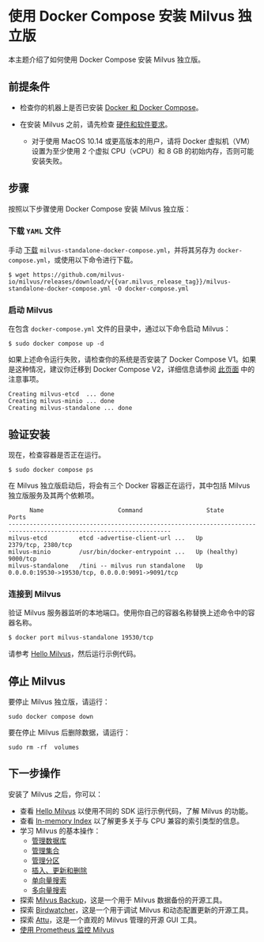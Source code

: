 


# 使用 Docker Compose 安装 Milvus 独立版

本主题介绍了如何使用 Docker Compose 安装 Milvus 独立版。

## 前提条件

- 检查你的机器上是否已安装 [Docker 和 Docker Compose](https://docs.docker.com/compose/install/)。
- 在安装 Milvus 之前，请先检查 [硬件和软件要求](/getstarted/prerequisite-docker.md)。

  - 对于使用 MacOS 10.14 或更高版本的用户，请将 Docker 虚拟机（VM）设置为至少使用 2 个虚拟 CPU（vCPU）和 8 GB 的初始内存，否则可能安装失败。

## 步骤

按照以下步骤使用 Docker Compose 安装 Milvus 独立版：

### 下载 `YAML` 文件

手动 [下载](https://github.com/milvus-io/milvus/releases/download/v{{var.milvus_release_tag}}/milvus-standalone-docker-compose.yml) `milvus-standalone-docker-compose.yml`，并将其另存为 `docker-compose.yml`，或使用以下命令进行下载。

```shell
$ wget https://github.com/milvus-io/milvus/releases/download/v{{var.milvus_release_tag}}/milvus-standalone-docker-compose.yml -O docker-compose.yml
```

### 启动 Milvus

在包含 `docker-compose.yml` 文件的目录中，通过以下命令启动 Milvus：

```shell
$ sudo docker compose up -d
```

<div class="alert note">

如果上述命令运行失败，请检查你的系统是否安装了 Docker Compose V1。如果是这种情况，建议你迁移到 Docker Compose V2，详细信息请参阅 [此页面](https://docs.docker.com/compose/) 中的注意事项。

</div>

```text
Creating milvus-etcd  ... done
Creating milvus-minio ... done
Creating milvus-standalone ... done
```

## 验证安装

现在，检查容器是否正在运行。

```shell
$ sudo docker compose ps
```

在 Milvus 独立版启动后，将会有三个 Docker 容器正在运行，其中包括 Milvus 独立版服务及其两个依赖项。

```
      Name                     Command                  State                            Ports
--------------------------------------------------------------------------------------------------------------------
milvus-etcd         etcd -advertise-client-url ...   Up             2379/tcp, 2380/tcp
milvus-minio        /usr/bin/docker-entrypoint ...   Up (healthy)   9000/tcp
milvus-standalone   /tini -- milvus run standalone   Up             0.0.0.0:19530->19530/tcp, 0.0.0.0:9091->9091/tcp
```

### 连接到 Milvus

验证 Milvus 服务器监听的本地端口。使用你自己的容器名称替换上述命令中的容器名称。

```bash
$ docker port milvus-standalone 19530/tcp
```

请参考 [Hello Milvus](https://milvus.io/docs/example_code.md)，然后运行示例代码。

## 停止 Milvus

要停止 Milvus 独立版，请运行：
```
sudo docker compose down
```

要在停止 Milvus 后删除数据，请运行：
```
sudo rm -rf  volumes
```

## 下一步操作

 


安装了 Milvus 之后，你可以：
- 查看 [Hello Milvus](/getstarted/quickstart.md) 以使用不同的 SDK 运行示例代码，了解 Milvus 的功能。
- 查看 [In-memory Index](/reference/index.md) 以了解更多关于与 CPU 兼容的索引类型的信息。
- 学习 Milvus 的基本操作：
  - [管理数据库](/userGuide/manage_databases.md)
  - [管理集合](/userGuide/manage-collections.md)
  - [管理分区](/userGuide/manage-partitions.md)
  - [插入、更新和删除](/userGuide/insert-update-delete.md)
  - [单向量搜索](/userGuide/search-query-get/single-vector-search.md)
  - [多向量搜索](/userGuide/search-query-get/multi-vector-search.md)
- 探索 [Milvus Backup](/userGuide/tools/milvus_backup_overview.md)，这是一个用于 Milvus 数据备份的开源工具。
- 探索 [Birdwatcher](/userGuide/tools/birdwatcher_overview.md)，这是一个用于调试 Milvus 和动态配置更新的开源工具。
- 探索 [Attu](https://milvus.io/docs/attu.md)，这是一个直观的 Milvus 管理的开源 GUI 工具。
- [使用 Prometheus 监控 Milvus](/adminGuide/monitor/monitor.md)

